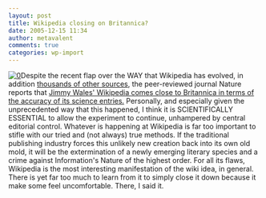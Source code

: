 ```yaml
---
layout: post
title: Wikipedia closing on Britannica?
date: 2005-12-15 11:34
author: metavalent
comments: true
categories: wp-import
---
```

<!--Lead Photo --><a href="https://www.nature.com/news/2005/051212/full/438900a.html"><img src="https://www.nature.com/news/2005/051212/images/438900a.jpg" border="0" alt="0" /></a><!-- Commentary -->Despite the recent flap over the WAY that Wikipedia has evolved, in addition <a href="https://tinyurl.com/atcec">thousands of other sources</a>, the peer-reviewed journal Nature reports that <a href="https://www.nature.com/news/2005/051212/full/438900a.html">Jimmy Wales' Wikipedia comes close to Britannica in terms of the accuracy of its science entries.</a> Personally, and especially given the unprecedented way that this happened, I think it is SCIENTIFICALLY ESSENTIAL to allow the experiment to continue, unhampered by central editorial control.  Whatever is happening at Wikipedia is far too important to stifle with our tried and (not always) true methods.  If the traditional publishing industry forces this unlikely new creation back into its own old mold, it will be the extermination of a newly emerging literary species and a crime against Information's Nature of the highest order.  For all its flaws, Wikipedia is the most interesting manifestation of the wiki idea, in general.  There is yet far too much to learn from it to simply close it down because it make some feel uncomfortable.  There, I said it.
